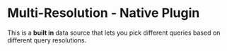# Multi-Resolution - Native Plugin

This is a **built in** data source that lets you pick different queries based
on different query resolutions.